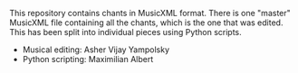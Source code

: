 This repository contains chants in MusicXML format. There is one
"master" MusicXML file containing all the chants, which is the one
that was edited. This has been split into individual pieces using
Python scripts.

- Musical editing:   Asher Vijay Yampolsky
- Python scripting:  Maximilian Albert
